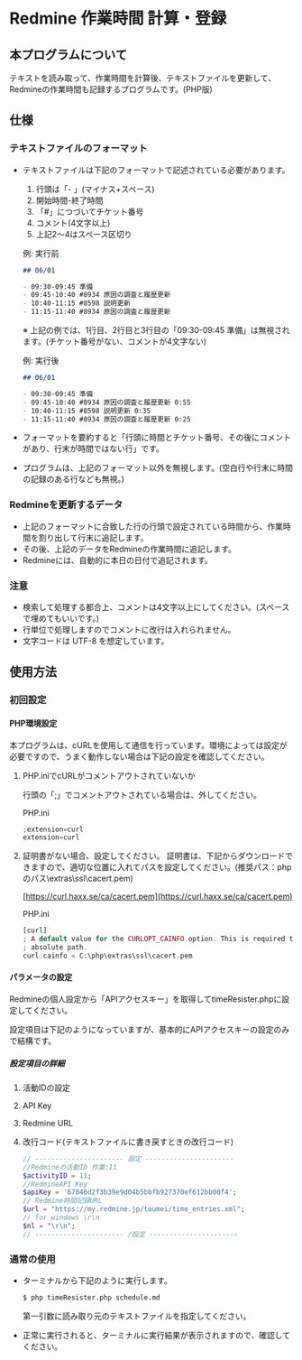 # Redmine 作業時間 計算・登録

## 本プログラムについて

テキストを読み取って、作業時間を計算後、テキストファイルを更新して、Redmineの作業時間も記録するプログラムです。(PHP版)

## 仕様

### テキストファイルのフォーマット

- テキストファイルは下記のフォーマットで記述されている必要があります。

  1. 行頭は「- 」(マイナス+スペース)
  1. 開始時間-終了時間
  1. 「#」につづいてチケット番号
  1. コメント(4文字以上)
  1. 上記2〜4はスペース区切り

  例: 実行前

  ```md
  ## 06/01

  - 09:30-09:45 準備
  - 09:45-10:40 #8934 原因の調査と履歴更新
  - 10:40-11:15 #8598 説明更新
  - 11:15-11:40 #8934 原因の調査と履歴更新
  ```

  ※ 上記の例では、1行目、2行目と3行目の「09:30-09:45 準備」は無視されます。(チケット番号がない、コメントが4文字ない)

  例: 実行後

  ```md
  ## 06/01

  - 09:30-09:45 準備
  - 09:45-10:40 #8934 原因の調査と履歴更新 0:55
  - 10:40-11:15 #8598 説明更新 0:35
  - 11:15-11:40 #8934 原因の調査と履歴更新 0:25
  ```

- フォーマットを要約すると「行頭に時間とチケット番号、その後にコメントがあり、行末が時間ではない行」です。
- プログラムは、上記のフォーマット以外を無視します。(空白行や行末に時間の記録のある行なども無視。)

### Redmineを更新するデータ

- 上記のフォーマットに合致した行の行頭で設定されている時間から、作業時間を割り出して行末に追記します。
- その後、上記のデータをRedmineの作業時間に追記します。
- Redmineには、自動的に本日の日付で追記されます。

### 注意

- 検索して処理する都合上、コメントは4文字以上にしてください。(スペースで埋めてもいいです。)
- 行単位で処理しますのでコメントに改行は入れられません。
- 文字コードは UTF-8 を想定しています。

## 使用方法

### 初回設定

#### PHP環境設定

本プログラムは、cURLを使用して通信を行っています。環境によっては設定が必要ですので、うまく動作しない場合は下記の設定を確認してください。

1. PHP.iniでcURLがコメントアウトされていないか

   行頭の「;」でコメントアウトされている場合は、外してください。

   PHP.ini

   ```php
   ;extension=curl
   extension=curl
   ```

1. 証明書がない場合、設定してください。
   証明書は、下記からダウンロードできますので、適切な位置に入れてパスを設定してください。(推奨パス：phpのパス\extras\ssl\cacert.pem)

   [https://curl.haxx.se/ca/cacert.pem](https://curl.haxx.se/ca/cacert.pem)

   PHP.ini

   ```php
   [curl]
   ; A default value for the CURLOPT_CAINFO option. This is required to be an
   ; absolute path.
   curl.cainfo = C:\php\extras\ssl\cacert.pem
   ```


#### パラメータの設定

Redmineの個人設定から「APIアクセスキー」を取得してtimeResister.phpに設定してください。

設定項目は下記のようになっていますが、基本的にAPIアクセスキーの設定のみで結構です。

##### 設定項目の詳細

  1. 活動IDの設定
  1. API Key
  1. Redmine URL
  1. 改行コード(テキストファイルに書き戻すときの改行コード)

     ```php
     // ---------------------- 設定 ----------------------
     //Redmineの活動ID 作業:11
     $activityID = 11;
     //RedmineAPI Key
     $apiKey = '67846d2f3b39e9d04b5bbfb927370ef612bb00f4';
     // Redmine時間記録URL
     $url = "https://my.redmine.jp/toumei/time_entries.xml";
     // for windows \r\n
     $nl = "\r\n";
     // ---------------------- /設定 ----------------------
     ```

### 通常の使用

- ターミナルから下記のように実行します。

  ```sh
  $ php timeResister.php schedule.md
  ```

  第一引数に読み取り元のテキストファイルを指定してください。
- 正常に実行されると、ターミナルに実行結果が表示されますので、確認してください。
